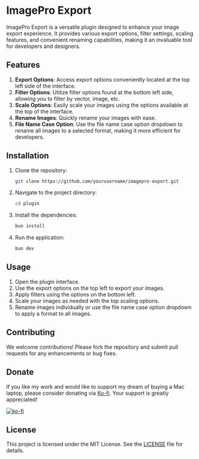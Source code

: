 # ImagePro Export

ImagePro Export is a versatile plugin designed to enhance your image export experience. It provides various export options, filter settings, scaling features, and convenient renaming capabilities, making it an invaluable tool for developers and designers.

## Features

1. **Export Options**: Access export options conveniently located at the top left side of the interface.
2. **Filter Options**: Utilize filter options found at the bottom left side, allowing you to filter by vector, image, etc.
3. **Scale Options**: Easily scale your images using the options available at the top of the interface.
4. **Rename Images**: Quickly rename your images with ease.
5. **File Name Case Option**: Use the file name case option dropdown to rename all images to a selected format, making it more efficient for developers.

## Installation

1. Clone the repository:
    ```bash
    git clone https://github.com/yourusername/imagepro-export.git
    ```
2. Navigate to the project directory:
    ```bash
    cd plugin
    ```
3. Install the dependencies:
    ```bash
    bun install
    ```
4. Run the application:
    ```bash
    bun dev
    ```

## Usage

1. Open the plugin interface.
2. Use the export options on the top left to export your images.
3. Apply filters using the options on the bottom left.
4. Scale your images as needed with the top scaling options.
5. Rename images individually or use the file name case option dropdown to apply a format to all images.

## Contributing

We welcome contributions! Please fork the repository and submit pull requests for any enhancements or bug fixes.

## Donate

If you like my work and would like to support my dream of buying a Mac laptop, please consider donating via [Ko-fi](https://ko-fi.com/jacksonkasi). Your support is greatly appreciated!

[![ko-fi](https://www.ko-fi.com/img/githubbutton_sm.svg)](https://ko-fi.com/jacksonkasi)

## License

This project is licensed under the MIT License. See the [LICENSE](LICENSE) file for details.

